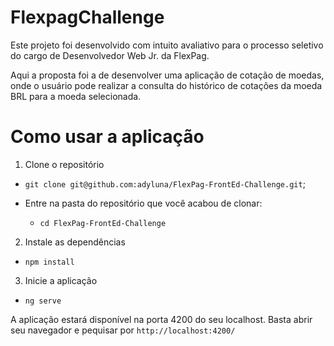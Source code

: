 # FlexpagChallenge

Este projeto foi desenvolvido com intuito avaliativo para o processo seletivo do cargo de Desenvolvedor Web Jr. da FlexPag.

Aqui a proposta foi a de desenvolver uma aplicação de cotação de moedas, onde o usuário pode realizar a consulta do histórico de cotações da moeda BRL para a moeda selecionada.

# Como usar a aplicação
1. Clone o repositório

- `git clone git@github.com:adyluna/FlexPag-FrontEd-Challenge.git`;

- Entre na pasta do repositório que você acabou de clonar:
  - `cd FlexPag-FrontEd-Challenge`

2. Instale as dependências

- `npm install`

3. Inicie a aplicação

- `ng serve`

A aplicação estará disponível na porta 4200 do seu localhost. Basta abrir seu navegador e pequisar por `http://localhost:4200/`
